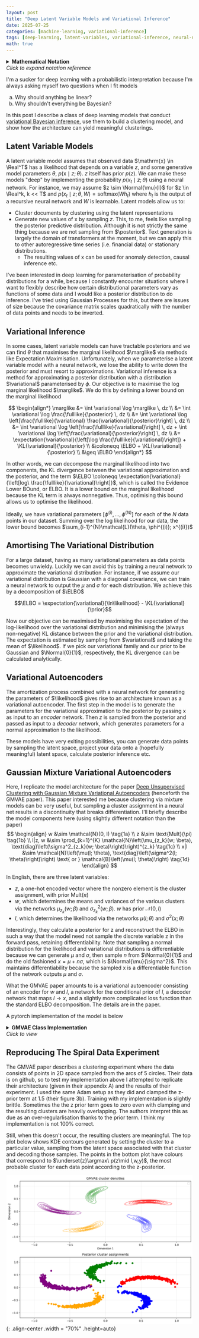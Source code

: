 ```yaml
---
layout: post
title: "Deep Latent Variable Models and Variational Inference"
date: 2025-07-25
categories: [machine-learning, variational-inference]
tags: [deep-learning, latent-variables, variational-inference, neural-networks]
math: true
---
```


<script type="text/x-mathjax-config">
    MathJax.Hub.Config({
    extensions: ["tex2jax.js"],
    jax: ["input/TeX", "output/HTML-CSS"],
    tex2jax: {
      inlineMath: [ ['$','$'], ["\\(","\\)"] ],
      displayMath: [ ['$$','$$'], ["\\[","\\]"] ],
      processEscapes: true
    },
    "HTML-CSS": { availableFonts: ["TeX"] }
  });
</script>
<script src="https://cdn.mathjax.org/mathjax/latest/MathJax.js?config=TeX-AMS-MML_HTMLorMML" type="text/javascript"></script>

$\newcommand{\posterior}{ p(z|x;\theta)}$
$\newcommand{\prior}{ p(z)}$
$\newcommand{\likelihood}{ p(x|z;\theta)}$
$\newcommand{\marglike}{ p(x;\theta)}$
$\newcommand{\fulllike}{ p(x, z;\theta)}$
$\newcommand{\variational}{ q(z;\phi)}$
$\newcommand{\KL}[2]{ \text{KL}(#1 \parallel #2)}$
$\newcommand{\ELBO}{ \mathcal{L}(\theta, \phi; x)}$
$\newcommand{\expectation}[2]{ \mathbb{E}_{#1}[#2]}$
$\newcommand{\Normal}[2]{ \mathcal{N}(#1, #2)}$
$\newcommand{\Real}{ \mathbb{R}}$

<details>
  <summary>
    <strong>Mathematical Notation</strong>
    <br>
    <em>Click to expand notation reference</em>
  </summary>

**Probability Distributions:**
- $\posterior$ - Posterior distribution of latent variables given observed data
- $\prior$ - Prior distribution of latent variables
- $\likelihood$ - Likelihood of observed data given latent variables
- $\marglike$ - Marginal likelihood (evidence)
- $\fulllike$ - Joint distribution of observed and latent variables
- $\variational$ - Variational approximation to the posterior

**Key Terms:**
- $\ELBO$ - Evidence Lower BOund
- $\KL{q}{p}$ - Kullback-Leibler divergence from q to p

**Variables:**
- $x$ - Observed data
- $z$ - Latent variables
- $\theta$ - Generative model parameters
- $\phi$ - Variational parameters
- $w$ - Global latent variable (GMVAE)
- $l$ - Local/cluster-specific latent variable (GMVAE)

</details>

I'm a sucker for deep learning with a probabilistic interpretation because I'm always asking myself two questions when I fit models
  
 <ol type="a">
  <li>Why should anything be linear?</li>
  <li>Why shouldn't everything be Bayesian?</li>
</ol>

In this post I describe a class of deep learning models that conduct [variational Bayesian inference](https://en.wikipedia.org/wiki/Variational_Bayesian_methods), use them to build a clustering model, and show how the architecture can yield meaningful clusterings.

## Latent Variable Models
A latent variable model assumes that observed data $\mathrm{x} \in \Real^T$ has a likelihood that depends on a variable $z$, and some generative model parameters $\theta$, $p(\mathrm{x} \mid z ; \theta)$. $z$ itself has prior $p(z)$. We can make these models "deep" by implementing the probability $p(x_t \mid z; \theta)$ using a neural network. For instance, we may assume $z \sim \Normal{\mu}{I}$ for $z \in \Real^k, k << T$ and $p(x_t\mid z; \theta, W) = \mathrm{softmax}(Wh_t)$ where $h_t$ is the output of a recursive neural network and $W$ is learnable. Latent models allow us to: 
- Cluster documents by clustering using the latent representations
- Generate new values of x by sampling $z$. This, to me, feels like sampling the posterior predictive distribution. Although it is not strictly the same thing because we are not sampling from $\posterior$. Text generation is largely the domain of transformers at the moment, but we can apply this to other autoregressive time series (i.e. financial data) or stationary distributions. 
    - The resulting values of x can be used for anomaly detection, causal inference etc. 

I've been interested in deep learning for parameterisation of probability distributions for a while, because I constantly encounter situations where I want to flexibly describe how certain distributional parameters vary as functions of some data and I would like a posterior distribution to do inference. I've tried using Gaussian Processes for this, but there are issues of size because the covariance matrix scales quadratically with the number of data points and needs to be inverted. 

## Variational Inference

In some cases, latent variable models can have tractable posteriors and we can find $\theta$ that maximises the marginal likelihood $\marglike$ via methods like Expectation Maximisation. Unfortunately, when we parameterise a latent variable model with a neural network, we lose the ability to write down the posterior and must resort to approximations. Variational inference is a method for approximating a posterior distribution with a distribution $\variational$ parameterised by $\phi$. Our objective is to maximise the log marginal likelihood $\marglike$. We do this by defining a lower bound on the marginal likelihood 

$$
\begin{align*}
\marglike &= \int \variational \log \marglike \, dz \\
&= \int \variational \log \frac{\fulllike}{\posterior} \, dz \\ 
&= \int \variational \log \left[\frac{\fulllike}{\variational} \frac{\variational}{\posterior}\right] \, dz \\ 
&= \int \variational \log \left[\frac{\fulllike}{\variational}\right] \, dz + \int \variational \log \left[\frac{\variational}{\posterior}\right] \, dz \\
&= \expectation{\variational}{\left[\log \frac{\fulllike}{\variational}\right]} + \KL{\variational}{\posterior} \\ 
&\coloneqq \ELBO + \KL{\variational}{\posterior} \\
&\geq \ELBO
\end{align*}
 $$

In other words, we can decompose the marginal likelihood into two components, the KL divergence between the variational approximation and the posterior, and the term $\ELBO \coloneqq \expectation{\variational}{\left[log\ \frac{\fulllike}{\variational}\right]}$, which is called the Evidence Lower BOund, or ELBO. It is a lower bound on the marginal likelihood because the KL term is always nonnegative. Thus, optimising this bound allows us to optimise the likelihood. 

Ideally, we have variational parameters $[\phi^{(i)}, ...,\phi^{(N)}]$ for each of the $N$ data points in our dataset. Summing over the log likelihood for our data, the lower bound becomes $\sum_{i-1}^{N}\mathcal{L}(\theta, \phi^{(i)}; x^{(i)})$ 

## Amortising The Variational Distribution

For a large dataset, having as many variational parameters as data points becomes unwieldy. Luckily we can avoid this by training a neural network to approximate the variational distribution. For instance, if we assume our variational distribution is Gaussian with a diagonal covariance, we can train a neural network to output the $\mu$ and $\sigma$ for each distribution. We achieve this by a decomposition of $\ELBO$

$$\ELBO = \expectation{\variational}{\ln\likelihood} - \KL{\variational}{\prior}$$

Now our objective can be maximised by maximising the expectation of the log-likelihood over the variational distribution and minimising the (always non-negative) KL distance between the prior and the variational distribution. The expectation is estimated by sampling from $\variational$ and taking the mean of $\likelihood$. If we pick our variational family and our prior to be Gaussian and $\Normal{0}{1}$, respectively, the KL divergence can be calculated analytically. 

## Variational Autoencoders

The amortization process combined with a neural network for generating the parameters of $\likelihood$ gives rise to an architecture known as a variational autoencoder. The first step in the model is to generate the parameters for the variational approximation to the posterior by passing x as input to an *encoder* network. Then $z$ is sampled from the posterior and passed as input to a *decoder* network, which generates parameters for a normal approximation to the likelihood.

These models have very exiting possibilities, you can generate data points by sampling the latent space, project your data onto a (hopefully meaningful) latent space, calculate posterior inference etc.

## Gaussian Mixture Variational Autoencoders

Here, I replicate the model architecture for the paper [Deep Unsupervised Clustering with Gaussian Mixture Variational Autoencoders](https://arxiv.org/abs/1611.02648) (henceforth the GMVAE paper). This paper interested me because clustering via mixture models can be very useful, but sampling a cluster assignment in a neural net results in a discontinuity that breaks differentiation. I'll briefly describe the model components here (using slightly different notation than the paper)
$$
\begin{align}
w &\sim \mathcal{N}(0, I) \tag{1a} \\
z &\sim \text{Mult}(\pi) \tag{1b} \\
l|z, w &\sim \prod_{k=1}^{K} \mathcal{N}\left(\mu_{z_k}(w; \beta), \text{diag}\left(\sigma^2_{z_k}(w; \beta)\right)\right)^{z_k} \tag{1c} \\
x|l &\sim \mathcal{N}\left(\mu(l; \theta), \text{diag}\left(\sigma^2(l; \theta)\right)\right) \text{ or } \mathcal{B}\left(\mu(l; \theta)\right) \tag{1d}
\end{align}
$$

In English, there are three latent variables:

- $z$, a one-hot encoded vector where the nonzero element is the cluster assignment, with prior $\text{Mult}(\pi)$
- $w$, which determines the means and variances of the various clusters via the networks $\mu_{z_k}(w; \beta)$ and $\sigma^2_{z_k}(w; \beta)$. $w$ has prior $\mathcal{N}(0, I)$
- $l$, which determines the likelihood via the networks $\mu(l; \theta)$ and $\sigma^2(x; \theta)$

Interestingly, they calculate a posterior for z and reconstruct the ELBO in such a way that the model need not sample the discrete variable z in the forward pass, retaining differentiability. Note that sampling a normal distribution for the likelihood and variational distributions is differentiable because we can generate $\mu$ and $\sigma$, then sample $n$ from $\Normal{0}{1}$ and do the old fashioned $x = \mu + n\sigma$, which is $\Normal{\mu}{\sigma^2}$. This maintains differentiability because the sampled x is a differentiable function of the network outputs $\mu$ and $\sigma$.

What the GMVAE paper amounts to is a variational autoencoder consisting of an encoder for $w$ and $l$, a network for the conditional prior of $l$, a decoder network that maps $l \to x$, and a slightly more complicated loss function than the standard ELBO decomposition. The details are in the paper.

A pytorch implementation of the model is below

<details>
  <summary>
    <strong>GMVAE Class Implementation</strong>
    <br>
    <em>Click to view</em>
  </summary>

```python
import torch
from torch import nn
import torch.nn.functional as F
from torch.distributions import Normal, Categorical
from collections import OrderedDict
from typing import Tuple, Callable, Optional, List
def layer_from_list(dims:list[int], name:str, norm = True, negative = True, act:Callable=nn.Tanh) -> nn.Module:
    """
    Create a sequential list of layers
    """
    layers = OrderedDict()
    for i in range(1,len(dims)):
        layers[f'{name}_{i}'] = nn.Linear(dims[i-1], dims[i])
        if not (negative and i == len(dims)-1): #Skip last decoder activation to get negative reconstructions
            layers[f"{name}_activ_{i}"] = act()
        if norm and i < len(dims)-1:
            layers[f"{name}_norm_{i}"] = nn.LayerNorm(dims[i])
    return nn.Sequential(layers)


class GMVAE(nn.Module):
    def __init__(
        self,
        input_dim: int,
        w_dim: int,
        l_dim: int,
        enc_dim: List[int],
        dec_dim: List[int],
        k: int = 2,
        xav: bool = False
    ) -> None:
        """
        Gaussian Mixture Variational Autoencoder (GMVAE) implementation.
        
        This model learns a hierarchical latent representation with three latent variables:
        - w: A continuous latent variable that captures global structure
        - l: A continuous latent variable that captures local/cluster-specific structure
        - z: A discrete latent variable for cluster assignment (categorical)
        
        The generative model follows: p(x|l) * p(l|w,z) * p(w) * p(z)
        where p(l|w,z) is a mixture of Gaussians conditioned on w and cluster z.
        
        Args:
            input_dim (int): Dimensionality of input data
            w_dim (int): Dimensionality of global latent variable w
            l_dim (int): Dimensionality of local latent variable l
            enc_dim (list[int]): Hidden layer dimensions for encoder network
            dec_dim (list[int]): Hidden layer dimensions for decoder network
            k (int, optional): Number of mixture components/clusters. Defaults to 2.
            xav (bool, optional): Whether to use Xavier initialization. Defaults to False.
            
        Architecture:
            - Encoder: maps x -> (w_mu, w_sigma, l_mu, l_sigma)
            - Decoder: maps l -> (x_mu, x_sigma) 
            - Prior network: maps w -> cluster-specific parameters for p(l|w,z)
        """
        
        """
        GMVAE

        note that instead of x for the latent dim, I use x for the input and l for the latent dimension
        """
        super().__init__()
        self.input_dim = input_dim
        self.k = k
        self.w_dim = w_dim
        self.l_dim = l_dim
        self.cat_dist = Categorical(probs=torch.FloatTensor([1 / k] * k))

        self.decoder = layer_from_list([l_dim] + dec_dim + [input_dim * 2], "decoder")
        # Varational networks. First 2*w_dim outputs are mu and ln_sigmas for the w, the remainder are the l dim
        enc_dim = [input_dim] + enc_dim + [w_dim * 2 + l_dim * 2]
        self.encoder = layer_from_list(enc_dim, "encoder", norm=False, act = nn.ReLU)
        # p(l|w,z) network for conditional prior and z posterior inference
        # input is w_dim dim
        # The outputs are 2k * l_dim which are chunked in to k tensors
        # The first l_dim in each chunk are the means for that cluster, the remainder are log variances
        self.p_l_network = layer_from_list([w_dim, 120, l_dim * 2 * self.k], "p(x|w,z)", act=nn.Tanh, norm=False)

        if xav:
            for m in self.modules():
                if isinstance(m, nn.Linear):
                    # Xavier/Glorot initialization for linear layers
                    nn.init.xavier_uniform_(m.weight)
                    if m.bias is not None:
                        nn.init.constant_(m.bias, 0)

    def reparameterise(
        self,
        mu: torch.Tensor,
        ln_sigma: torch.Tensor,
    ) -> torch.Tensor:
        eps = torch.randn_like(mu)

        l = mu + ln_sigma.exp() * eps
        return l

    def cluster_params(self, params: torch.Tensor, z: torch.Tensor) -> Tuple[torch.Tensor, torch.Tensor]:
        """
        Get the appropriate cluster parameters given the cluster assignments z
        """

        clusters = torch.chunk(params, self.k, -1)
        # z is (batch_size,), mus and ln_sigmas are tuples of (batch_size, latent_dim)
        # Stack mus and ln_sigmas to shape (k, batch_size, latent_dim)
        clusters_stacked = torch.stack(clusters, dim=0)
        selected_clusters = clusters_stacked[z, torch.arange(z.size(0))]
        mu, ln_sigma = torch.chunk(selected_clusters, 2, dim=-1)

        return mu, ln_sigma
    
    def sample(self, N: int = 1000, z: Optional[List[int]] = None, w: Optional[List[float]] = None) -> torch.Tensor:
        device = next(self.parameters()).device
        if w is None:
            w = torch.distributions.MultivariateNormal(torch.zeros((self.w_dim)), torch.eye(self.w_dim)).sample((N,)).to(device)
        if z is None:
            z = torch.distributions.Categorical([1/self.k] * self.k).sample(N).to(device)
        
        cp = self.p_l_network(w)
        l_mu, l_sigma = self.cluster_params(cp, z)

        l = self.reparameterise(l_mu, l_sigma)

        y_mu, y_ln_sigma = torch.chunk(self.decoder(l),2, dim = -1)

        y = self.reparameterise(y_mu, y_ln_sigma)
        return y


    def forward(self, x: torch.FloatTensor, cluster_params: bool = True) -> Tuple[torch.Tensor, torch.Tensor, Optional[torch.Tensor], torch.Tensor, torch.Tensor, torch.Tensor, torch.Tensor, torch.Tensor]:
        device = x.device
        h = self.encoder(x)
        w_params, l_params = torch.split(h, [self.w_dim * 2, self.l_dim * 2], dim=-1)
        w_mu, w_ln_sigma = torch.chunk(w_params, 2, dim=-1)
        l_mu, l_ln_sigma = torch.chunk(l_params, 2, dim=-1)

        w = self.reparameterise(w_mu, w_ln_sigma)
        l = self.reparameterise(l_mu, l_ln_sigma)

        cp = None
        if cluster_params:
            cp = self.p_l_network(w)

        recon_mu, recon_ln_sigma = torch.chunk(self.decoder(l), 2, dim=-1)

        return recon_mu, recon_ln_sigma, cp, w_mu, w_ln_sigma, l_mu, l_ln_sigma, l

    def conditional_prior(self, w_mu: torch.Tensor, w_ln_sigma: torch.Tensor, l_mu: torch.Tensor, l_ln_sigma: torch.Tensor, L: int = 5) -> torch.Tensor:
        result = 0
        for _ in range(L):
            w_j = self.reparameterise(w_mu, w_ln_sigma)
            l_j = self.reparameterise(l_mu, l_ln_sigma)
            cp = self.p_l_network(w_j)
            clusters = torch.chunk(cp, self.k, dim = -1)
            z_posterior = torch.chunk(self.cluster_posterior(cp, l_j), self.k, 0)
            for k in range(self.k):
                cluster_param = clusters[k]
                z_posterior_k = z_posterior[k]
                mu, ln_sigma = torch.chunk(cluster_param, 2, dim = -1)
                q_var = (2 * l_ln_sigma).exp()  # q variance
                p_var = (2 * ln_sigma).exp()
                KL = (0.5 *(q_var/p_var + 2*ln_sigma - 2*l_ln_sigma - 1 + (l_mu - mu).pow(2)/p_var)).sum(dim = -1)
                result += z_posterior_k*KL
        return (result/L).mean()

    def cluster_posterior(
        self,
        cp_params: torch.FloatTensor,
        latent: torch.Tensor,
    ) -> torch.FloatTensor:
        # split into k chunks
        clusters = torch.chunk(cp_params, self.k, -1)

        # joint distributions
        log_joint = [-1] * self.k
        for k in range(self.k):
            # select params for k_th cluster
            mu, ln_sigma = torch.chunk(clusters[k], 2, dim=-1)
            # p(z_k = 1, x)
            log_joint[k] = (
                torch.distributions.Independent(
                    torch.distributions.Normal(mu, ln_sigma.exp()), 1
                )
                .log_prob(latent)
            ) + torch.log(torch.tensor(1.0 / self.k, device=latent.device))
        # Stack on new dim corresponding to the joint probabilit for nonzero assignment for that cluster p(z_k =1 , x)
        log_joint = torch.stack(log_joint, dim=0)

        # Sum over z_k dim to get marginal p(x) for latent
        log_marginal = torch.logsumexp(log_joint, dim = 0)
        

        # P(z|x)
        return (log_joint - log_marginal).exp()

    def loss(
        self,
        x: torch.Tensor,
        w_mu: torch.Tensor, 
        w_ln_sigma: torch.Tensor,
        l_mu: torch.Tensor,
        l_ln_sigma: torch.Tensor,
        cp: torch.Tensor,
        l: torch.Tensor,
        L: int = 30,
        lbd: float = 0
    ) -> Tuple[torch.Tensor, torch.Tensor, torch.Tensor, torch.Tensor, torch.Tensor, torch.Tensor]:
        z_posterior = self.cluster_posterior(cp, l)

        # q(l|x) samples
        variational_x = []
        for _ in range(L):
            l_sample = self.reparameterise(l_mu, l_ln_sigma)
            mc_recon_mu, mc_recon_ln_sigma = torch.chunk(self.decoder(l_sample), 2, dim=-1)
            log_prob = torch.distributions.Independent(
                torch.distributions.Normal(mc_recon_mu, mc_recon_ln_sigma.exp()), 1
            ).log_prob(x)
            variational_x.append(log_prob)
        recon_loss = torch.stack(variational_x, dim=0).mean(dim=0).mean()

        conditional_loss = self.conditional_prior(w_mu, w_ln_sigma, l_mu, l_ln_sigma)
        w_loss = torch.mean(-0.5 * torch.sum(1 + 2*w_ln_sigma - w_mu.pow(2) - (2*w_ln_sigma).exp(), dim=-1))
        # discrete KL divergence
        uniform_prior = torch.log(torch.tensor(1.0 / self.k, device=x.device))
        z_kl = 0
        for k in range(self.k):
            q_z_k = z_posterior[k] + 1e-10
            z_kl += q_z_k * (torch.log(q_z_k) - uniform_prior)

        z_loss = torch.clamp(z_kl.mean(), min=lbd)
        return -1 * recon_loss + conditional_loss + w_loss + z_loss, recon_loss, conditional_loss, w_loss, z_loss, z_kl.mean()

```
</details>

## Reproducing The Spiral Data Experiment

The GMVAE paper describes a clustering experiment where the data consists of points in 2D space sampled from the arcs of 5 circles. Their data is on github, so to test my implementation above I attempted to replicate their architecture (given in their appendix A) and the results of their experiment. I used the same Adam setup as they did and clamped the z-prior term at 1.5 (their figure 3b). Training with my implementation is slightly brittle. Sometimes the the z prior term goes to zero even with clamping and the resulting clusters are heavily overlapping. The authors interpret this as due as an over-regularlisation thanks to the prior term. I think my implementation is not 100% correct. 

Still, when this doesn't occur, the resulting clusters are meaningful. The top plot below shows KDE contours generated by setting the cluster to a particular value, sampling from the latent space associated with that cluster and decoding those samples. The points in the bottom plot have colours that correspond to $\underset{z}\argmax\ p(z\mid l,w,y)$, the most probable cluster for each data point according to the z-posterior.

![png](/assets/images/GMVAE/all_cluster_densities.png){: .align-center .width = "70%" .height=auto}